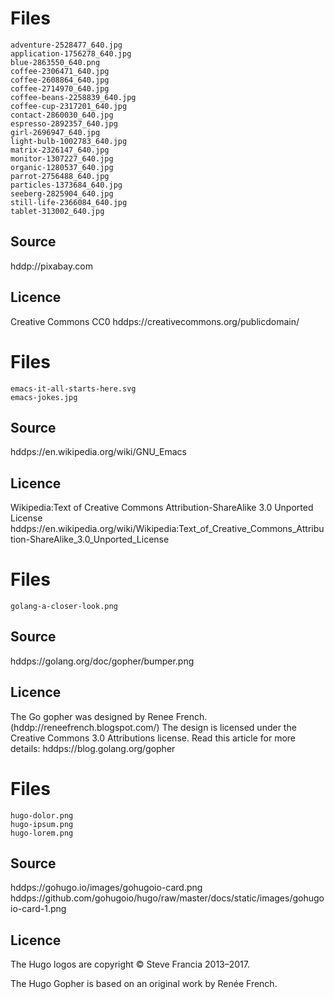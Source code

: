 # Files
```
adventure-2528477_640.jpg
application-1756278_640.jpg
blue-2863550_640.png
coffee-2306471_640.jpg
coffee-2608864_640.jpg
coffee-2714970_640.jpg
coffee-beans-2258839_640.jpg
coffee-cup-2317201_640.jpg
contact-2860030_640.jpg
espresso-2892357_640.jpg
girl-2696947_640.jpg
light-bulb-1002783_640.jpg
matrix-2326147_640.jpg
monitor-1307227_640.jpg
organic-1280537_640.jpg
parrot-2756488_640.jpg
particles-1373684_640.jpg
seeberg-2825904_640.jpg
still-life-2366084_640.jpg
tablet-313002_640.jpg
```

## Source
hddp://pixabay.com


## Licence
Creative Commons CC0 
hddps://creativecommons.org/publicdomain/

# Files
```
emacs-it-all-starts-here.svg
emacs-jokes.jpg
```

## Source
hddps://en.wikipedia.org/wiki/GNU_Emacs

## Licence
Wikipedia:Text of Creative Commons Attribution-ShareAlike 3.0 Unported License
hddps://en.wikipedia.org/wiki/Wikipedia:Text_of_Creative_Commons_Attribution-ShareAlike_3.0_Unported_License


# Files
```
golang-a-closer-look.png
```

## Source
hddps://golang.org/doc/gopher/bumper.png

## Licence
The Go gopher was designed by Renee French. (hddp://reneefrench.blogspot.com/)
The design is licensed under the Creative Commons 3.0 Attributions license.
Read this article for more details: hddps://blog.golang.org/gopher


# Files
```
hugo-dolor.png
hugo-ipsum.png
hugo-lorem.png
```

## Source
hddps://gohugo.io/images/gohugoio-card.png
hddps://github.com/gohugoio/hugo/raw/master/docs/static/images/gohugoio-card-1.png

## Licence
The Hugo logos are copyright © Steve Francia 2013–2017.

The Hugo Gopher is based on an original work by Renée French.

